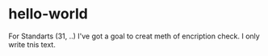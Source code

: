 # hello-world
For Standarts (31, ..)
I've got a goal to creat meth of encription check.
I only write tnis text.
